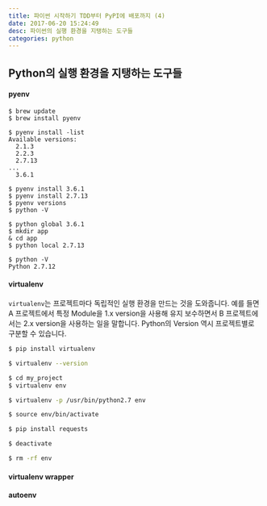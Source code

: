 ```yaml
---
title: 파이썬 시작하기 TDD부터 PyPI에 배포까지 (4)
date: 2017-06-20 15:24:49
desc: 파이썬의 실행 환경을 지탱하는 도구들
categories: python
---
```


## Python의 실행 환경을 지탱하는 도구들

#### pyenv

```
$ brew update
$ brew install pyenv
```

```
$ pyenv install -list
Available versions:
  2.1.3
  2.2.3
  2.7.13
...
  3.6.1
```

```
$ pyenv install 3.6.1
$ pyenv install 2.7.13
$ pyenv versions
$ python -V
```

```
$ python global 3.6.1
$ mkdir app
& cd app
$ python local 2.7.13

$ python -V
Python 2.7.12
```

#### virtualenv 

`virtualenv`는 프로젝트마다 독립적인 실행 환경을 만드는 것을 도와줍니다. 예를 들면 A 프로젝트에서 특정 Module을 1.x version을 사용해 유지 보수하면서 B 프로젝트에서는 2.x version을 사용하는 일을 말합니다. Python의 Version 역시 프로젝트별로 구분할 수 있습니다.

```bash
$ pip install virtualenv
```

```bash
$ virtualenv --version
```

```bash
$ cd my_project
$ virtualenv env
```

```bash
$ virtualenv -p /usr/bin/python2.7 env
```

```bash
$ source env/bin/activate
```

```bash
$ pip install requests
```

```bash
$ deactivate
```

```bash
$ rm -rf env
```

#### virtualenv wrapper

#### autoenv

